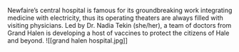 Newfaire’s central hospital is famous for its groundbreaking work integrating medicine with electricity, thus its operating theaters are always filled with visiting physicians. Led by Dr. Nadia Tekin (she/her), a team of doctors from Grand Halen is
developing a host of vaccines to protect the citizens of Hale and beyond.
![[grand halen hospital.jpg]]